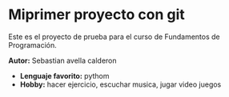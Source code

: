 
 

# Miprimer proyecto con git
Este es el proyecto de prueba para el curso de Fundamentos de Programación.

**Autor:** Sebastian avella calderon
- **Lenguaje favorito:** pythom
- **Hobby:** hacer ejercicio, escuchar musica, jugar video juegos
